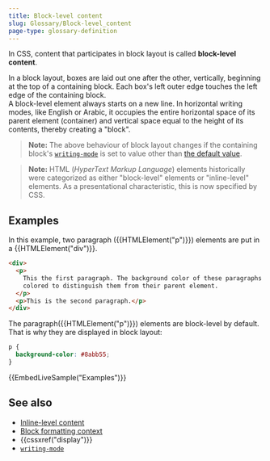 ```yaml
---
title: Block-level content
slug: Glossary/Block-level_content
page-type: glossary-definition
---
```


In CSS, content that participates in block layout is called **block-level content**.

In a block layout, boxes are laid out one after the other, vertically, beginning at the top of a containing block. Each box's left outer edge touches the left edge of the containing block.\
A block-level element always starts on a new line. In horizontal writing modes, like English or Arabic, it occupies the entire horizontal space of its parent element (container) and vertical space equal to the height of its contents, thereby creating a "block".

> **Note:** The above behaviour of block layout changes if the containing block's [`writing-mode`](/en-US/docs/Web/CSS/writing-mode) is set to value other than [the default value](/en-US/docs/Web/CSS/writing-mode#formal_definition).

> **Note:** HTML (_HyperText Markup Language_) elements historically were categorized as either "block-level" elements or "inline-level" elements. As a presentational characteristic, this is now specified by CSS.

## Examples

In this example, two paragraph ({{HTMLElement("p")}}) elements are put in a {{HTMLElement("div")}}.

```html
<div>
  <p>
    This the first paragraph. The background color of these paragraphs have been
    colored to distinguish them from their parent element.
  </p>
  <p>This is the second paragraph.</p>
</div>
```

The paragraph({{HTMLElement("p")}}) elements are block-level by default. That is why they are displayed in block layout:

```css hidden
p {
  background-color: #8abb55;
}
```

{{EmbedLiveSample("Examples")}}

## See also

- [Inline-level content](/en-US/docs/Glossary/Inline-level_content)
- [Block formatting context](/en-US/docs/Web/Guide/CSS/Block_formatting_context)
- {{cssxref("display")}}
- [`writing-mode`](/en-US/docs/Web/CSS/writing-mode)
